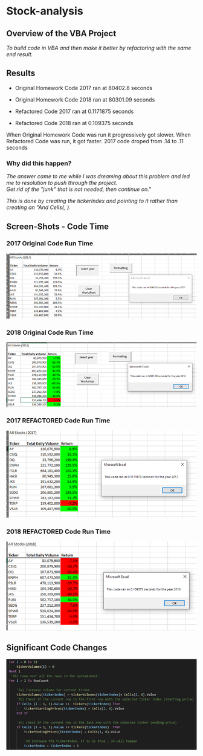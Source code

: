 # Stock-analysis

## Overview of the VBA Project
*To build code in VBA and then make it better by refactoring with the same end result.*
  
## Results
- Original Homework Code 2017 ran at 80402.8 seconds
- Original Homework Code 2018 ran at 80301.09 seconds

- Refactored Code 2017 ran at 0.1171875 seconds
- Refactored Code 2018 ran at 0.109375 seconds

When Original Homework Code was run it progressively got slower.
When Refactored Code was run, it got faster. 2017 code droped from .14 to .11 seconds

### Why did this happen?
*The answer came to me while I was dreaming about this problem and led me to resolution to push through the project.*  
*Get rid of the "junk" that is not needed, then continue on."* 

*This is done by creating the tickerIndex and pointing to it rather than creating an "And Cells(*, *).* 

## Screen-Shots - Code Time
### 2017 Original Code Run Time
![Org Code 2017](https://github.com/keithrabb/stock-analysis/blob/main/Resources/Org_Code_2017.PNG)


### 2018 Original Code Run Time
![Org Code 2018](https://github.com/keithrabb/stock-analysis/blob/main/Resources/Org_Code_2018.PNG)

### 2017 REFACTORED Code Run Time
![2017 Refactored](https://github.com/keithrabb/stock-analysis/blob/main/Resources/2017_Refactored.PNG)

### 2018 REFACTORED Code Run Time
![2018 Refactored](https://github.com/keithrabb/stock-analysis/blob/main/Resources/2018_Refactored.PNG)


## Significant Code Changes
![Code](https://github.com/keithrabb/stock-analysis/blob/main/Resources/Code.PNG)
